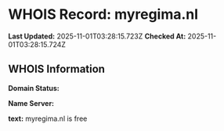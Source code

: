 # WHOIS Record: myregima.nl

**Last Updated:** 2025-11-01T03:28:15.723Z
**Checked At:** 2025-11-01T03:28:15.724Z

## WHOIS Information

**Domain Status:** 

**Name Server:** 

**text:** myregima.nl is free

